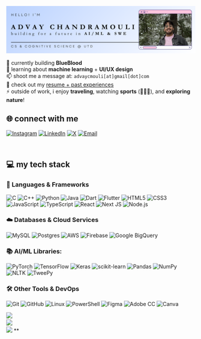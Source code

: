 ![Alt text](advay-gh-header.png)

🔭 currently building **BlueBlood**  
🌱 learning about **machine learning** + **UI/UX design**  
📫 shoot me a message at: `advaycmouli[at]gmail[dot]com`  
📄 check out my [resume + past experiences](https://tinyurl.com/advaycmouli-resume)  
⚡ outside of work, i enjoy **traveling**, watching **sports** (🏈🏀🏏), and **exploring nature**!


## 🌐 connect with me
[![Instagram](https://img.shields.io/badge/Instagram-%23E4405F.svg?style=for-the-badge&logo=Instagram&logoColor=white)](https://instagram.com/advay.chandramouli)
[![LinkedIn](https://img.shields.io/badge/LinkedIn-%230077B5.svg?style=for-the-badge&logo=LinkedIn&logoColor=white)](https://linkedin.com/in/advaychandramouli)
[![X](https://img.shields.io/badge/X-000000.svg?style=for-the-badge&logo=X&logoColor=white)](https://x.com/advaycmouli)
[![Email](https://img.shields.io/badge/Email-D14836?style=for-the-badge&logo=gmail&logoColor=white)](mailto:advaycmouli@gmail.com)

<br/>



## 💻 my tech stack
### 🧠 Languages & Frameworks
![C](https://img.shields.io/badge/c-%2300599C.svg?style=for-the-badge&logo=c&logoColor=white)
![C++](https://img.shields.io/badge/c++-%2300599C.svg?style=for-the-badge&logo=c%2B%2B&logoColor=white)
![Python](https://img.shields.io/badge/python-3670A0?style=for-the-badge&logo=python&logoColor=ffdd54)
![Java](https://img.shields.io/badge/java-%23ED8B00.svg?style=for-the-badge&logo=openjdk&logoColor=white)
![Dart](https://img.shields.io/badge/dart-%230175C2.svg?style=for-the-badge&logo=dart&logoColor=white)
![Flutter](https://img.shields.io/badge/Flutter-%2302569B.svg?style=for-the-badge&logo=Flutter&logoColor=white)
![HTML5](https://img.shields.io/badge/html5-%23E34F26.svg?style=for-the-badge&logo=html5&logoColor=white)
![CSS3](https://img.shields.io/badge/css3-%231572B6.svg?style=for-the-badge&logo=css3&logoColor=white)
![JavaScript](https://img.shields.io/badge/javascript-%23323330.svg?style=for-the-badge&logo=javascript&logoColor=%23F7DF1E)
![TypeScript](https://img.shields.io/badge/typescript-%23007ACC.svg?style=for-the-badge&logo=typescript&logoColor=white)
![React](https://img.shields.io/badge/react-%2320232a.svg?style=for-the-badge&logo=react&logoColor=%2361DAFB)
![Next JS](https://img.shields.io/badge/Next-black?style=for-the-badge&logo=next.js&logoColor=white)
![Node.js](https://img.shields.io/badge/node.js-339933?style=for-the-badge&logo=nodedotjs&logoColor=white)

### ☁️ Databases & Cloud Services
![MySQL](https://img.shields.io/badge/mysql-4479A1.svg?style=for-the-badge&logo=mysql&logoColor=white)
![Postgres](https://img.shields.io/badge/postgres-%23316192.svg?style=for-the-badge&logo=postgresql&logoColor=white)
![AWS](https://img.shields.io/badge/AWS-%23FF9900.svg?style=for-the-badge&logo=amazon-aws&logoColor=white)
![Firebase](https://img.shields.io/badge/firebase-%23039BE5.svg?style=for-the-badge&logo=firebase)
![Google BigQuery](https://img.shields.io/badge/BigQuery-4285F4?style=for-the-badge&logo=googlecloud&logoColor=white)

### 📚 AI/ML Libraries:
![PyTorch](https://img.shields.io/badge/PyTorch-%23EE4C2C.svg?style=for-the-badge&logo=PyTorch&logoColor=white)
![TensorFlow](https://img.shields.io/badge/TensorFlow-%23FF6F00.svg?style=for-the-badge&logo=TensorFlow&logoColor=white)
![Keras](https://img.shields.io/badge/Keras-%23D00000.svg?style=for-the-badge&logo=Keras&logoColor=white)
![scikit-learn](https://img.shields.io/badge/scikit--learn-%23F7931E.svg?style=for-the-badge&logo=scikit-learn&logoColor=white)
![Pandas](https://img.shields.io/badge/pandas-%23150458.svg?style=for-the-badge&logo=pandas&logoColor=white)
![NumPy](https://img.shields.io/badge/numpy-%23013243.svg?style=for-the-badge&logo=numpy&logoColor=white)
![NLTK](https://img.shields.io/badge/NLTK-76B900?style=for-the-badge&logo=python&logoColor=white)
![TweePy](https://img.shields.io/badge/Tweepy-1DA1F2?style=for-the-badge&logo=twitter&logoColor=white)

### 🛠️ Other Tools & DevOps
![Git](https://img.shields.io/badge/git-%23F05033.svg?style=for-the-badge&logo=git&logoColor=white)
![GitHub](https://img.shields.io/badge/github-%23121011.svg?style=for-the-badge&logo=github&logoColor=white)
![Linux](https://img.shields.io/badge/Linux-FCC624?style=for-the-badge&logo=linux&logoColor=black)
![PowerShell](https://img.shields.io/badge/PowerShell-5391FE?style=for-the-badge&logo=powershell&logoColor=white)
![Figma](https://img.shields.io/badge/figma-%23F24E1E.svg?style=for-the-badge&logo=figma&logoColor=white)
![Adobe CC](https://img.shields.io/badge/Adobe%20CC-DA1F26?style=for-the-badge&logo=Adobe%20Creative%20Cloud&logoColor=white)
![Canva](https://img.shields.io/badge/Canva-%2300C4CC.svg?style=for-the-badge&logo=Canva&logoColor=white)

![](https://github-readme-stats.vercel.app/api?username=AdvayChandramouli&theme=catppuccin_latte&hide_border=false&include_all_commits=false&count_private=false)<br/>
![](https://nirzak-streak-stats.vercel.app/?user=AdvayChandramouli&theme=catppuccin_latte&hide_border=false)<br/>
![](https://github-readme-stats.vercel.app/api/top-langs/?username=AdvayChandramouli&theme=catppuccin_latte&hide_border=false&include_all_commits=false&count_private=false&layout=compact)
**
<!-- Proudly created with GPRM ( https://gprm.itsvg.in ) -->
